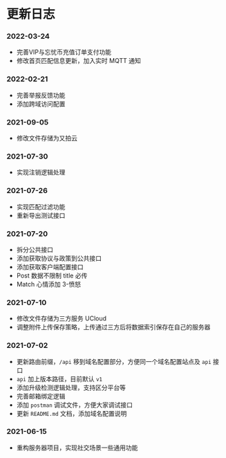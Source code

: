 更新日志
======

### 2022-03-24
- 完善VIP与忘忧币充值订单支付功能
- 修改首页匹配信息更新，加入实时 MQTT 通知

### 2022-02-21
- 完善举报反馈功能
- 添加跨域访问配置

### 2021-09-05
- 修改文件存储为又拍云

### 2021-07-30
- 实现注销逻辑处理

### 2021-07-26
- 实现匹配过滤功能
- 重新导出测试接口

### 2021-07-20
- 拆分公共接口
- 添加获取协议与政策到公共接口
- 添加获取客户端配置接口
- Post 数据不限制 title 必传
- Match 心情添加 3-愤怒

### 2021-07-10
- 修改文件存储为三方服务 UCloud
- 调整附件上传保存策略，上传通过三方后将数据索引保存在自己的服务器

### 2021-07-02
- 更新路由前缀，`/api` 移到域名配置部分，方便同一个域名配置站点及 `api` 接口
- `api` 加上版本路径，目前默认 `v1`
- 添加升级检测逻辑处理，支持区分平台等
- 完善邮箱绑定逻辑
- 添加 `postman` 调试文件，方便大家调试接口
- 更新 `README.md` 文档，添加域名配置说明

### 2021-06-15
- 重构服务器项目，实现社交场景一些通用功能
